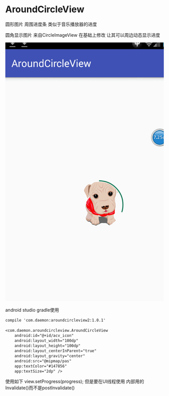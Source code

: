 # AroundCircleView
圆形图片 周围进度条 类似于音乐播放器的进度

 圆角显示图片  来自CircleImageView
 在基础上修改 让其可以周边动态显示进度

![](https://github.com/Daemon1993/AroundCircleView/blob/master/GIF.gif)


android studio gradle使用

    compile 'com.daemon:aroundcircleview2:1.0.1'
 
	<com.daemon.aroundcircleview.AroundCircleView
        android:id="@+id/acv_icon"
        android:layout_width="100dp"
        android:layout_height="100dp"
        android:layout_centerInParent="true"
        android:layout_gravity="center"
        android:src="@mipmap/pas"
        app:textColor="#147856"
        app:textSize="2dp" />
        
使用如下
view.setProgress(progress);
但是要在UI线程使用 内部用的Invalidate()而不是postInvalidate()  